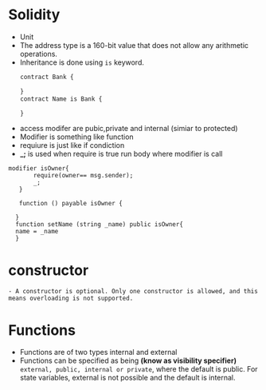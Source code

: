 

# Solidity 
- Unit 
- The address type is a 160-bit value that does not allow any arithmetic operations.
- Inheritance is done using `is` keyword.
  ```JavaScript
  contract Bank {

  }
  contract Name is Bank {

  }
  ```
 - access modifer are pubic,private and internal (simiar to protected)
 - Modifier is something like function 
 - requiure is just like if condiction
 - **_;** is used when require is true run body where modifier is call 
 
 ``` 
 modifier isOwner{
        require(owner== msg.sender);
        _;
    }
    
    function () payable isOwner {
      
   }
   function setName (string _name) public isOwner{
   name = _name
   } 
   ```
   # constructor
   
    - A constructor is optional. Only one constructor is allowed, and this means overloading is not supported.
   
   # Functions
   - Functions are of two types internal and external 
   - Functions can be specified as being **(know as visibility specifier)** `external, public, internal or private`, where the default is public. For state variables, external is not possible and the default is internal.
